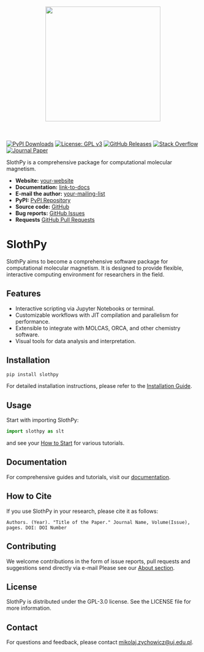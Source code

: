 <h1 align="center">
<img src="https://raw.githubusercontent.com/MTZ-dev/slothpy/main/doc/source/_static/slothpy_3.png" width="300">
</h1><br>

[![PyPI Downloads](https://img.shields.io/pypi/dm/slothpy.svg?label=PyPI%20downloads)](
https://pypi.org/project/slothpy/)
[![License: GPL v3](https://img.shields.io/badge/License-GPLv3-blue.svg)](https://www.gnu.org/licenses/gpl-3.0)
[![GitHub Releases](https://img.shields.io/github/release-pre/MTZ-dev/slothpy.svg)](https://github.com/MTZ-dev/slothpy/releases)
[![Stack Overflow](https://img.shields.io/badge/stackoverflow-Ask%20questions-blue.svg)](
https://stackoverflow.com/questions/tagged/slothpy)
[![Journal Paper](https://img.shields.io/badge/DOI-your-paper-doi-blue)](
https://doi.org/your-paper-doi)

SlothPy is a comprehensive package for computational molecular magnetism.

- **Website:** [your-website](https://your-website)
- **Documentation:** [link-to-docs](https://link-to-docs)
- **E-mail the author:** [your-mailing-list](mikolaj.zychowicz@uj.edu.pl)
- **PyPI:** [PyPI Repository](https://pypi.org/project/slothpy/)
- **Source code:** [GitHub](https://github.com/MTZ-dev/slothpy)
- **Bug reports:** [GitHub Issues](https://github.com/MTZ-dev/slothpy/issues)
- **Requests** [GitHub Pull Requests](https://github.com/MTZ-dev/slothpy/pulls)



# SlothPy

SlothPy aims to become a comprehensive software package for computational molecular magnetism. It is designed to provide flexible, interactive computing environment for researchers in the field.

## Features

- Interactive scripting via Jupyter Notebooks or terminal.
- Customizable workflows with JIT compilation and parallelism for performance.
- Extensible to integrate with MOLCAS, ORCA, and other chemistry software.
- Visual tools for data analysis and interpretation.

## Installation

```bash
pip install slothpy
```

For detailed installation instructions, please refer to the [Installation Guide](link-to-docs).

## Usage

Start with importing SlothPy:

```python
import slothpy as slt
```

and see your [How to Start](link-to-how-to-start) for various tutorials.

## Documentation

For comprehensive guides and tutorials, visit our [documentation](link-to-docs).

## How to Cite

If you use SlothPy in your research, please cite it as follows:

```
Authors. (Year). "Title of the Paper." Journal Name, Volume(Issue), pages. DOI: DOI Number
```

## Contributing

We welcome contributions in the form of issue reports, pull requests and suggestions send directly via e-mail Please see our [About section](link-to-about). 

## License

SlothPy is distributed under the GPL-3.0 license. See the LICENSE file for more information.

## Contact

For questions and feedback, please contact mikolaj.zychowicz@uj.edu.pl.
